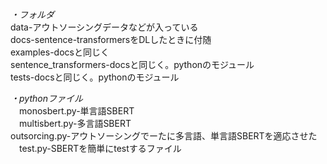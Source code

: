 *・フォルダ*  
 data-アウトソーシングデータなどが入っている  
 docs-sentence-transformersをDLしたときに付随  
 examples-docsと同じく  
 sentence_transformers-docsと同じく。pythonのモジュール  
 tests-docsと同じく。pythonのモジュール  

*・pythonファイル*  
　monosbert.py-単言語SBERT  
　multisbert.py-多言語SBERT  
  outsorcing.py-アウトソーシングでーたに多言語、単言語SBERTを適応させた  
　test.py-SBERTを簡単にtestするファイル  
